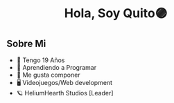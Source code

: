 <div align="center">
<h1 align="center"> Hola, Soy Quito🟣</h1>
</div>
    
    
    
## Sobre Mi
- 🧭 Tengo 19 Años
- 🔮 Aprendiendo a Programar
- 🎵 Me gusta componer
- 🖥 Videojuegos/Web development
- 🪐 HeliumHearth Studios [Leader]

